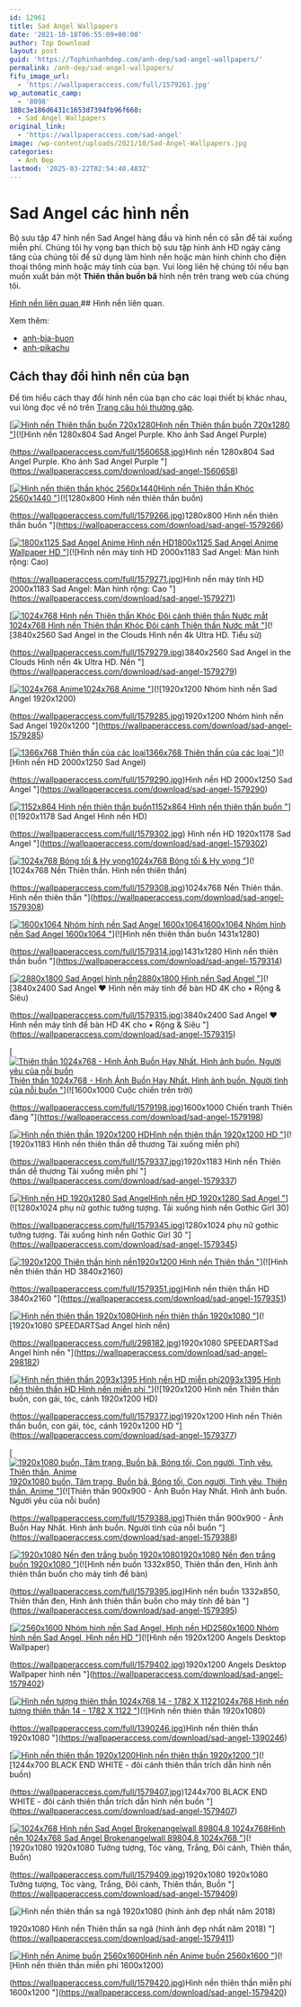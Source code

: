 ```yaml
---
id: 12961
title: Sad Angel Wallpapers
date: '2021-10-18T06:55:09+00:00'
author: Top Download
layout: post
guid: 'https://Tophinhanhdep.com/anh-dep/sad-angel-wallpapers/'
permalink: /anh-dep/sad-angel-wallpapers/
fifu_image_url:
  - 'https://wallpaperaccess.com/full/1579261.jpg'
wp_automatic_camp:
  - '8098'
188c3e186d6431c1653d7394fb96f660:
  - Sad Angel Wallpapers
original_link:
  - 'https://wallpaperaccess.com/sad-angel'
image: /wp-content/uploads/2021/10/Sad-Angel-Wallpapers.jpg
categories:
  - Ảnh Đẹp
lastmod: '2025-03-22T02:54:40.483Z'
---
```

# Sad Angel các hình nền

Bộ sưu tập 47 hình nền Sad Angel hàng đầu và hình nền có sẵn để tải xuống miễn phí. Chúng tôi hy vọng bạn thích bộ sưu tập hình ảnh HD ngày càng tăng của chúng tôi để sử dụng làm hình nền hoặc màn hình chính cho điện thoại thông minh hoặc máy tính của bạn. Vui lòng liên hệ chúng tôi nếu bạn muốn xuất bản một **Thiên thần buồn bã** hình nền trên trang web của chúng tôi.

[Hình nền liên quan ](#related) ## Hình nền liên quan.

   
 Xem thêm:

   
- [anh-bia-buon](https://tophinhanhdep.com/anh-bia/anh-bia-buon/)
- [anh-pikachu](https://tophinhanhdep.com/anh-anime/anh-pikachu/)

## Cách thay đổi hình nền của bạn

Để tìm hiểu cách thay đổi hình nền của bạn cho các loại thiết bị khác nhau, vui lòng đọc về nó trên [Trang câu hỏi thường gặp](https://tophinhanhdep.com/faq/).

  
[[![Hình nền Thiên thần buồn 720x1280](https://wallpaperaccess.com/full/1579261.jpg)Hình nền Thiên thần buồn 720x1280 "](https://wallpaperaccess.com/download/sad-angel-1579261)](![Hình nền 1280x804 Sad Angel Purple.  Kho ảnh Sad Angel Purple)

(https://wallpaperaccess.com/full/1560658.jpg)Hình nền 1280x804 Sad Angel Purple. Kho ảnh Sad Angel Purple "](https://wallpaperaccess.com/download/sad-angel-1560658)

[[![Hình nền thiên thần khóc 2560x1440](https://wallpaperaccess.com/full/1579263.jpg)Hình nền Thiên thần Khóc 2560x1440 "](https://wallpaperaccess.com/download/sad-angel-1579263)](![1280x800 Hình nền thiên thần buồn)

(https://wallpaperaccess.com/full/1579266.jpg)1280x800 Hình nền thiên thần buồn "](https://wallpaperaccess.com/download/sad-angel-1579266)

[[![1800x1125 Sad Angel Anime Hình nền HD](https://wallpaperaccess.com/full/1579270.jpg)1800x1125 Sad Angel Anime Wallpaper HD "](https://wallpaperaccess.com/download/sad-angel-1579270)](![Hình nền máy tính HD 2000x1183 Sad Angel: Màn hình rộng: Cao)

(https://wallpaperaccess.com/full/1579271.jpg)Hình nền máy tính HD 2000x1183 Sad Angel: Màn hình rộng: Cao "](https://wallpaperaccess.com/download/sad-angel-1579271)

[[![1024x768 Hình nền Thiên thần Khóc Đôi cánh thiên thần Nước mắt](https://wallpaperaccess.com/full/1503841.jpg)1024x768 Hình nền Thiên thần Khóc Đôi cánh Thiên thần Nước mắt "](https://wallpaperaccess.com/download/sad-angel-1503841)](![3840x2560 Sad Angel in the Clouds Hình nền 4k Ultra HD.  Tiểu sử)

(https://wallpaperaccess.com/full/1579279.jpg)3840x2560 Sad Angel in the Clouds Hình nền 4k Ultra HD. Nền "](https://wallpaperaccess.com/download/sad-angel-1579279)

[[![1024x768 Anime](https://wallpaperaccess.com/full/1579284.jpg)1024x768 Anime "](https://wallpaperaccess.com/download/sad-angel-1579284)](![1920x1200 Nhóm hình nền Sad Angel 1920x1200)

(https://wallpaperaccess.com/full/1579285.jpg)1920x1200 Nhóm hình nền Sad Angel 1920x1200 "](https://wallpaperaccess.com/download/sad-angel-1579285)

[[![1366x768 Thiên thần của các loại](https://wallpaperaccess.com/full/1579288.jpg)1366x768 Thiên thần của các loại "](https://wallpaperaccess.com/download/sad-angel-1579288)](![Hình nền HD 2000x1250 Sad Angel)

(https://wallpaperaccess.com/full/1579290.jpg)Hình nền HD 2000x1250 Sad Angel "](https://wallpaperaccess.com/download/sad-angel-1579290)

[[![1152x864 Hình nền thiên thần buồn](https://wallpaperaccess.com/full/1579301.jpg)1152x864 Hình nền thiên thần buồn "](https://wallpaperaccess.com/download/sad-angel-1579301)](![1920x1178 Sad Angel Hình nền HD)

(https://wallpaperaccess.com/full/1579302.jpg) Hình nền HD 1920x1178 Sad Angel "](https://wallpaperaccess.com/download/sad-angel-1579302)

[[![1024x768 Bóng tối & Hy vọng](https://wallpaperaccess.com/full/1579304.jpg)1024x768 Bóng tối &amp; Hy vọng "](https://wallpaperaccess.com/download/sad-angel-1579304)](![1024x768 Nền Thiên thần.  Hình nền thiên thần)

(https://wallpaperaccess.com/full/1579308.jpg)1024x768 Nền Thiên thần. Hình nền thiên thần "](https://wallpaperaccess.com/download/sad-angel-1579308)

[[![1600x1064 Nhóm hình nền Sad Angel 1600x1064](https://wallpaperaccess.com/full/1579309.jpg)1600x1064 Nhóm hình nền Sad Angel 1600x1064 "](https://wallpaperaccess.com/download/sad-angel-1579309)](![Hình nền thiên thần buồn 1431x1280)

(https://wallpaperaccess.com/full/1579314.jpg)1431x1280 Hình nền thiên thần buồn "](https://wallpaperaccess.com/download/sad-angel-1579314)

[[![2880x1800 Sad Angel hình nền](https://wallpaperaccess.com/full/531994.jpg)2880x1800 Hình nền Sad Angel "](https://wallpaperaccess.com/download/sad-angel-531994)](![3840x2400 Sad Angel ❤ Hình nền máy tính để bàn HD 4K cho • Rộng & Siêu)

(https://wallpaperaccess.com/full/1579315.jpg)3840x2400 Sad Angel ❤ Hình nền máy tính để bàn HD 4K cho • Rộng &amp; Siêu "](https://wallpaperaccess.com/download/sad-angel-1579315)

[[![Thiên thần 1024x768 - Hình Ảnh Buồn Hay Nhất.  Hình ảnh buồn.  Người yêu của nỗi buồn](https://wallpaperaccess.com/full/1579325.jpg)Thiên thần 1024x768 - Hình Ảnh Buồn Hay Nhất. Hình ảnh buồn. Người tình của nỗi buồn "](https://wallpaperaccess.com/download/sad-angel-1579325)](![1600x1000 Cuộc chiến trên trời)

(https://wallpaperaccess.com/full/1579198.jpg)1600x1000 Chiến tranh Thiên đàng "](https://wallpaperaccess.com/download/sad-angel-1579198)

[[![Hình nền thiên thần 1920x1200 HD](https://wallpaperaccess.com/full/1579327.jpg)Hình nền thiên thần 1920x1200 HD "](https://wallpaperaccess.com/download/sad-angel-1579327)](![1920x1183 Hình nền thiên thần dễ thương Tải xuống miễn phí)

(https://wallpaperaccess.com/full/1579337.jpg)1920x1183 Hình nền Thiên thần dễ thương Tải xuống miễn phí "](https://wallpaperaccess.com/download/sad-angel-1579337)

[[![Hình nền HD 1920x1280 Sad Angel](https://wallpaperaccess.com/full/1579342.jpg)Hình nền HD 1920x1280 Sad Angel "](https://wallpaperaccess.com/download/sad-angel-1579342)](![1280x1024 phụ nữ gothic tưởng tượng.  Tải xuống hình nền Gothic Girl 30)

(https://wallpaperaccess.com/full/1579345.jpg)1280x1024 phụ nữ gothic tưởng tượng. Tải xuống hình nền Gothic Girl 30 "](https://wallpaperaccess.com/download/sad-angel-1579345)

[[![1920x1200 Thiên thần hình nền](https://wallpaperaccess.com/full/1579235.jpg)1920x1200 Hình nền Thiên thần "](https://wallpaperaccess.com/download/sad-angel-1579235)](![Hình nền thiên thần HD 3840x2160)

(https://wallpaperaccess.com/full/1579351.jpg)Hình nền thiên thần HD 3840x2160 "](https://wallpaperaccess.com/download/sad-angel-1579351)

[[![Hình nền thiên thần 1920x1080](https://wallpaperaccess.com/full/1579366.jpg)Hình nền thiên thần 1920x1080 "](https://wallpaperaccess.com/download/sad-angel-1579366)](![1920x1080 SPEEDARTSad Angel hình nền)

(https://wallpaperaccess.com/full/298182.jpg)1920x1080 SPEEDARTSad Angel hình nền "](https://wallpaperaccess.com/download/sad-angel-298182)

[[![Hình nền thiên thần 2093x1395 Hình nền HD miễn phí](https://wallpaperaccess.com/full/1579373.jpg)2093x1395 Hình nền thiên thần HD Hình nền miễn phí "](https://wallpaperaccess.com/download/sad-angel-1579373)](![1920x1200 Hình nền Thiên thần buồn, con gái, tóc, cánh 1920x1200 HD)

(https://wallpaperaccess.com/full/1579377.jpg)1920x1200 Hình nền Thiên thần buồn, con gái, tóc, cánh 1920x1200 HD "](https://wallpaperaccess.com/download/sad-angel-1579377)

[[![1920x1080 buồn, Tâm trạng, Buồn bã, Bóng tối, Con người, Tình yêu, Thiên thần, Anime](https://wallpaperaccess.com/full/1579381.jpg)1920x1080 buồn, Tâm trạng, Buồn bã, Bóng tối, Con người, Tình yêu, Thiên thần, Anime "](https://wallpaperaccess.com/download/sad-angel-1579381)](![Thiên thần 900x900 - Ảnh Buồn Hay Nhất.  Hình ảnh buồn.  Người yêu của nỗi buồn)

(https://wallpaperaccess.com/full/1579388.jpg)Thiên thần 900x900 - Ảnh Buồn Hay Nhất. Hình ảnh buồn. Người tình của nỗi buồn "](https://wallpaperaccess.com/download/sad-angel-1579388)

[[![1920x1080 Nền đen trắng buồn 1920x1080](https://wallpaperaccess.com/full/1579390.jpg)1920x1080 Nền đen trắng buồn 1920x1080 "](https://wallpaperaccess.com/download/sad-angel-1579390)](![Hình nền buồn 1332x850, Thiên thần đen, Hình ảnh thiên thần buồn cho máy tính để bàn)

(https://wallpaperaccess.com/full/1579395.jpg)Hình nền buồn 1332x850, Thiên thần đen, Hình ảnh thiên thần buồn cho máy tính để bàn "](https://wallpaperaccess.com/download/sad-angel-1579395)

[[![2560x1600 Nhóm hình nền Sad Angel, Hình nền HD](https://wallpaperaccess.com/full/1579398.jpg)2560x1600 Nhóm hình nền Sad Angel, Hình nền HD "](https://wallpaperaccess.com/download/sad-angel-1579398)](![Hình nền 1920x1200 Angels Desktop Wallpaper)

(https://wallpaperaccess.com/full/1579402.jpg)1920x1200 Angels Desktop Wallpaper hình nền "](https://wallpaperaccess.com/download/sad-angel-1579402)

[[![Hình nền tượng thiên thần 1024x768 14 - 1782 X 1122](https://wallpaperaccess.com/full/1579404.jpg)1024x768 Hình nền tượng thiên thần 14 - 1782 X 1122 "](https://wallpaperaccess.com/download/sad-angel-1579404)](![Hình nền thiên thần 1920x1080)

(https://wallpaperaccess.com/full/1390246.jpg)Hình nền thiên thần 1920x1080 "](https://wallpaperaccess.com/download/sad-angel-1390246)

[[![Hình nền thiên thần 1920x1200](https://wallpaperaccess.com/full/448483.jpg)Hình nền thiên thần 1920x1200 "](https://wallpaperaccess.com/download/sad-angel-448483)](![1244x700 BLACK END WHITE - đôi cánh thiên thần trích dẫn hình nền buồn)

(https://wallpaperaccess.com/full/1579407.jpg)1244x700 BLACK END WHITE - đôi cánh thiên thần trích dẫn hình nền buồn "](https://wallpaperaccess.com/download/sad-angel-1579407)

[[![1024x768 Hình nền Sad Angel Brokenangelwall 89804.8 1024x768](https://wallpaperaccess.com/full/1579408.jpg)Hình nền 1024x768 Sad Angel Brokenangelwall 89804.8 1024x768 "](https://wallpaperaccess.com/download/sad-angel-1579408)](![1920x1080 1920x1080 Tưởng tượng, Tóc vàng, Trắng, Đôi cánh, Thiên thần, Buồn)

(https://wallpaperaccess.com/full/1579409.jpg)1920x1080 1920x1080 Tưởng tượng, Tóc vàng, Trắng, Đôi cánh, Thiên thần, Buồn "](https://wallpaperaccess.com/download/sad-angel-1579409)

[![Hình nền thiên thần sa ngã 1920x1080 (hình ảnh đẹp nhất năm 2018)](https://wallpaperaccess.com/full/1579411.jpg)

1920x1080 Hình nền Thiên thần sa ngã (hình ảnh đẹp nhất năm 2018) "](https://wallpaperaccess.com/download/sad-angel-1579411)

[[![Hình nền Anime buồn 2560x1600](https://wallpaperaccess.com/full/1579413.jpg)Hình nền Anime buồn 2560x1600 "](https://wallpaperaccess.com/download/sad-angel-1579413)](![Hình nền thiên thần miễn phí 1600x1200)

(https://wallpaperaccess.com/full/1579420.jpg)Hình nền thiên thần miễn phí 1600x1200 "](https://wallpaperaccess.com/download/sad-angel-1579420)
